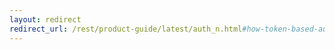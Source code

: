 ```yaml
---
layout: redirect
redirect_url: /rest/product-guide/latest/auth_n.html#how-token-based-authentication-works
---
```

